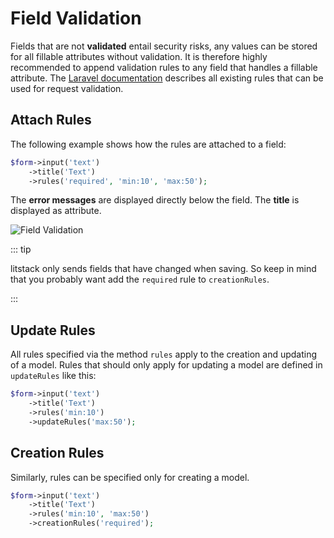# Field Validation

Fields that are not **validated** entail security risks, any values can be
stored for all fillable attributes without validation. It is therefore highly
recommended to append validation rules to any field that handles a fillable
attribute. The
[Laravel documentation](https://laravel.com/docs/7.x/validation#available-validation-rules)
describes all existing rules that can be used for request validation.

## Attach Rules

The following example shows how the rules are attached to a field:

```php
$form->input('text')
    ->title('Text')
    ->rules('required', 'min:10', 'max:50');
```

The **error messages** are displayed directly below the field. The **title** is
displayed as attribute.

![Field Validation](./screens/validation/validation_1.png 'Lit field validation')

::: tip

litstack only sends fields that have changed when saving. So keep in mind that
you probably want add the `required` rule to `creationRules`.

:::

## Update Rules

All rules specified via the method `rules` apply to the creation and updating of
a model. Rules that should only apply for updating a model are defined in
`updateRules` like this:

```php
$form->input('text')
    ->title('Text')
    ->rules('min:10')
    ->updateRules('max:50');
```

## Creation Rules

Similarly, rules can be specified only for creating a model.

```php
$form->input('text')
    ->title('Text')
    ->rules('min:10', 'max:50')
    ->creationRules('required');
```
